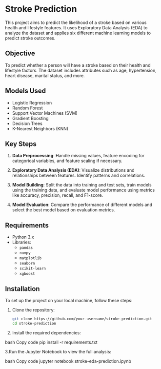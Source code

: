 # Stroke Prediction

This project aims to predict the likelihood of a stroke based on various health and lifestyle features. It uses Exploratory Data Analysis (EDA) to analyze the dataset and applies six different machine learning models to predict stroke outcomes.

## Objective
To predict whether a person will have a stroke based on their health and lifestyle factors. The dataset includes attributes such as age, hypertension, heart disease, marital status, and more.

## Models Used
- Logistic Regression
- Random Forest
- Support Vector Machines (SVM)
- Gradient Boosting
- Decision Trees
- K-Nearest Neighbors (KNN)

## Key Steps
1. **Data Preprocessing**: Handle missing values, feature encoding for categorical variables, and feature scaling if necessary.

2. **Exploratory Data Analysis (EDA)**: Visualize distributions and relationships between features. Identify patterns and correlations.

3. **Model Building**: Split the data into training and test sets, train models using the training data, and evaluate model performance using metrics like accuracy, precision, recall, and F1-score.

4. **Model Evaluation**: Compare the performance of different models and select the best model based on evaluation metrics.

## Requirements
- Python 3.x
- Libraries:
  - `pandas`
  - `numpy`
  - `matplotlib`
  - `seaborn`
  - `scikit-learn`
  - `xgboost`

## Installation
To set up the project on your local machine, follow these steps:

1. Clone the repository:
   ```bash
   git clone https://github.com/your-username/stroke-prediction.git
   cd stroke-prediction

2. Install the required dependencies:

bash
Copy code
pip install -r requirements.txt

3.Run the Jupyter Notebook to view the full analysis:

bash
Copy code
jupyter notebook stroke-eda-prediction.ipynb

